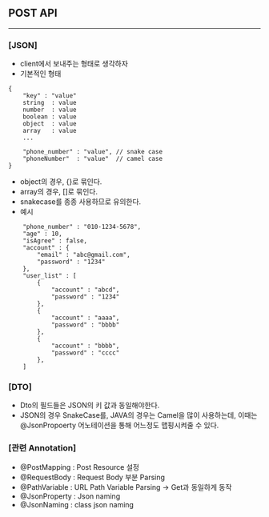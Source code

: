 ## POST API

---

### [JSON]

- client에서 보내주는 형태로 생각하자
- 기본적인 형태
```
{
    "key" : "value"
    string  : value
    number  : value
    boolean : value
    object  : value
    array   : value
    ...
    
    "phone_number" : "value", // snake case
    "phoneNumber"  : "value"  // camel case
}
```
- object의 경우, {}로 묶인다.
- array의 경우, []로 묶인다.
- snakecase를 종종 사용하므로 유의한다.
- 예시

```
    "phone_number" : "010-1234-5678",
    "age" : 10,
    "isAgree" : false,
    "account" : {
        "email" : "abc@gmail.com",
        "password" : "1234"
    },
    "user_list" : [
        {
            "account" : "abcd",
            "password" : "1234"
        },
        {
            "account" : "aaaa",
            "password" : "bbbb"
        },
        {
            "account" : "bbbb",
            "password" : "cccc"
        },
    ]
```

### [DTO]

- Dto의 필드들은 JSON의 키 값과 동일해야한다.
- JSON의 경우 SnakeCase를, JAVA의 경우는 Camel을 많이 사용하는데, 이때는 @JsonPropoerty 어노테이션을 통해 어느정도 맵핑시켜줄 수 있다.

### [관련 Annotation]

- @PostMapping : Post Resource 설정
- @RequestBody : Request Body 부분 Parsing
- @PathVariable : URL Path Variable Parsing -> Get과 동일하게 동작
- @JsonProperty : Json naming
- @JsonNaming : class json naming